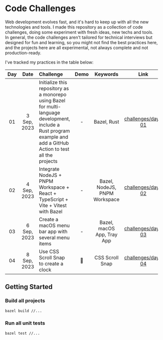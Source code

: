 # Code Challenges

Web development evolves fast, and it's hard to keep up with all the new technologies and tools.
I made this repository as a collection of code challenges, doing some experiment with fresh ideas, new techs and tools.
In general, the code challenges aren't tailored for technical interviews but designed for fun and learning, so you might not find the best practices here,
and the projects here are all experimental, not always complete and not production-ready.

I've tracked my practices in the table below:

|  Day  |     Date      | Challenge                                                                                                                                                             | Demo  |                  Keywords                  |                    Link                    |
|:-----:|:-------------:|:----------------------------------------------------------------------------------------------------------------------------------------------------------------------|:-----:|:------------------------------------------:|:------------------------------------------:|
|  01   |  3 Sep, 2023  | Initialize this repository as a monorepo using Bazel for multi-language development, include a Rust program example and add a GitHub Action to test all the projects  |   -   |                Bazel, Rust                 |  [challenges/day-01](./challenges/day-01)  |
|  02   |  4 Sep, 2023  | Integrate NodeJS + PNPM Workspace + React + TypeScript + Vite + Vitest with Bazel                                                                                     |   -   |       Bazel, NodeJS, PNPM Workspace        |  [challenges/day-02](./challenges/day-02)  |
|  03   |  6 Sep, 2023  | Create a macOS menu bar app with several menu items                                                                                                                   |   -   |         Bazel, macOS App, Tray App         |  [challenges/day-03](./challenges/day-03)  |
|  04   |  8 Sep, 2023  | Use CSS Scroll Snap to create a clock                                                                                                                                 |  🚧   |              CSS Scroll Snap               |  [challenges/day-04](./challenges/day-04)  |

## Getting Started

### Build all projects

```bash
bazel build //...
```

### Run all unit tests

```bash
bazel test //...
```